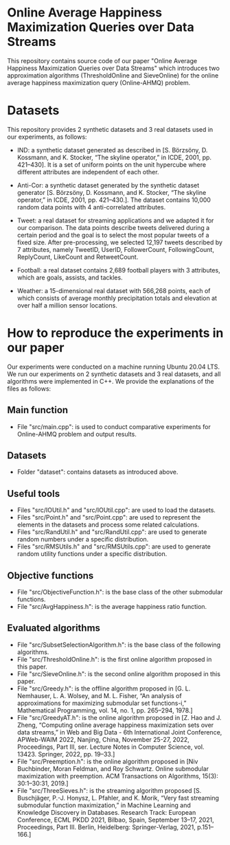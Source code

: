 # Online Average Happiness Maximization Queries over Data Streams
This repository contains source code of our paper "Online Average Happiness Maximization Queries over Data Streams" which introduces two approximation algorithms (ThresholdOnline and SieveOnline) for the online average happiness maximization query (Online-AHMQ) problem. 

# Datasets
This repository provides 2 synthetic datasets and 3 real datasets used in our experiments, as follows:

* IND: a synthetic dataset generated as described in [S. Börzsöny, D. Kossmann, and K. Stocker, “The skyline operator,” in ICDE, 2001, pp. 421–430]. It is a set of uniform points on the unit hypercube where different attributes are independent of each other.

* Anti-Cor: a synthetic dataset generated by the synthetic dataset generator [S. Börzsöny, D. Kossmann, and K. Stocker, “The skyline operator,” in ICDE, 2001, pp. 421–430.]. The dataset contains 10,000 random data points with 4 anti-correlated attributes.

* Tweet: a real dataset for streaming applications and we adapted it for our comparison. The data points describe tweets delivered during a certain period and the goal is to select the most popular tweets of a fixed size. After pre-processing, we selected 12,197 tweets described by 7 attributes, namely TweetID, UserID, FollowerCount, FollowingCount, ReplyCount, LikeCount and RetweetCount.

* Football: a real dataset contains 2,689 football players with 3 attributes, which are goals, assists, and tackles.

* Weather: a 15-dimensional real dataset with 566,268 points, each of which consists of average monthly precipitation totals and elevation at over half a million sensor locations.

# How to reproduce the experiments in our paper
Our experiments were conducted on a machine running Ubuntu 20.04 LTS. We run our experiments on 2 synthetic datasets and 3 real datasets, and all algorithms were implemented in C++. We provide the explanations of the files as follows:

## Main function
- File "src/main.cpp": is used to conduct comparative experiments for Online-AHMQ problem and output results.

## Datasets
- Folder "dataset": contains datasets as introduced above.

## Useful tools
- Files "src/IOUtil.h" and "src/IOUtil.cpp": are used to load the datasets.
- Files "src/Point.h" and "src/Point.cpp": are used to represent the elements in the datasets and process some related calculations.
- Files "src/RandUtil.h" and "src/RandUtil.cpp": are used to generate random numbers under a specific distribution.
- Files "src/RMSUtils.h" and "src/RMSUtils.cpp": are used to generate random utility functions under a specific distribution.

## Objective functions
- File "src/ObjectiveFunction.h": is the base class of the other submodular functions.
- File "src/AvgHappiness.h": is the average happiness ratio function.

## Evaluated algorithms
- File "src/SubsetSelectionAlgorithm.h": is the base class of the following algorithms.
- File "src/ThresholdOnline.h": is the first online algorithm proposed in this paper.
- File "src/SieveOnline.h": is the second online algorithm proposed in this paper.
- File "src/Greedy.h": is the offline algorithm proposed in [G. L. Nemhauser, L. A. Wolsey, and M. L. Fisher, “An analysis of approximations for maximizing submodular set functions-i,” Mathematical Programming, vol. 14, no. 1, pp. 265–294, 1978.]
- File "src/GreedyAT.h": is the online algorithm proposed in [Z. Hao and J. Zheng, “Computing online average happiness maximization sets over data streams,” in Web and Big Data - 6th International Joint Conference, APWeb-WAIM 2022, Nanjing, China, November 25-27, 2022, Proceedings, Part III, ser. Lecture Notes in Computer Science, vol. 13423. Springer, 2022, pp. 19–33.]
- File "src/Preemption.h": is the online algorithm proposed in [Niv Buchbinder, Moran Feldman, and Roy Schwartz. Online submodular maximization with preemption. ACM Transactions on Algorithms, 15(3): 30:1–30:31, 2019.]
- File "src/ThreeSieves.h": is the streaming algorithm proposed [S. Buschjäger, P.-J. Honysz, L. Pfahler, and K. Morik, “Very fast streaming submodular function maximization,” in Machine Learning and Knowledge Discovery in Databases. Research Track: European Conference, ECML PKDD 2021, Bilbao, Spain, September 13–17, 2021, Proceedings, Part III. Berlin, Heidelberg: Springer-Verlag, 2021, p.151–166.]
